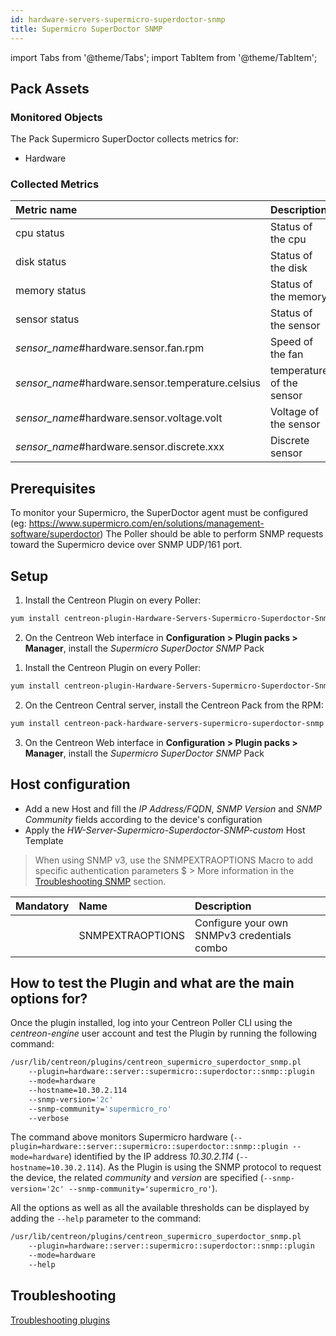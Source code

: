 ```yaml
---
id: hardware-servers-supermicro-superdoctor-snmp
title: Supermicro SuperDoctor SNMP
---
```

import Tabs from '@theme/Tabs';
import TabItem from '@theme/TabItem';


## Pack Assets

### Monitored Objects

The Pack Supermicro SuperDoctor collects metrics for:
* Hardware

### Collected Metrics

<Tabs groupId="sync">
<TabItem value="Hardware" label="Hardware">

| Metric name                                         | Description               | Unit  |
| :-------------------------------------------------- | :------------------------ | :---- |
| cpu status                                          | Status of the cpu         |       |
| disk status                                         | Status of the disk        |       |
| memory status                                       | Status of the memory      |       |
| sensor status                                       | Status of the sensor      |       |
| *sensor\_name*\#hardware.sensor.fan.rpm             | Speed of the fan          | rpm   |
| *sensor\_name*\#hardware.sensor.temperature.celsius | temperature of the sensor | C     |
| *sensor\_name*\#hardware.sensor.voltage.volt        | Voltage of the sensor     | V     |
| *sensor\_name*\#hardware.sensor.discrete.xxx        | Discrete sensor           |       |

</TabItem>
</Tabs>

## Prerequisites

To monitor your Supermicro, the SuperDoctor agent must be configured (eg: https://www.supermicro.com/en/solutions/management-software/superdoctor)
The Poller should be able to perform SNMP requests toward the Supermicro device over SNMP UDP/161 port.

## Setup

<Tabs groupId="sync">
<TabItem value="Online License" label="Online License">

1. Install the Centreon Plugin on every Poller:

```bash
yum install centreon-plugin-Hardware-Servers-Supermicro-Superdoctor-Snmp
```

2. On the Centreon Web interface in **Configuration > Plugin packs > Manager**, install the *Supermicro SuperDoctor SNMP* Pack

</TabItem>
<TabItem value="Offline License" label="Offline License">

1. Install the Centreon Plugin on every Poller:

```bash
yum install centreon-plugin-Hardware-Servers-Supermicro-Superdoctor-Snmp
```

2. On the Centreon Central server, install the Centreon Pack from the RPM:

```bash
yum install centreon-pack-hardware-servers-supermicro-superdoctor-snmp
```

3. On the Centreon Web interface in **Configuration > Plugin packs > Manager**, install the *Supermicro SuperDoctor SNMP* Pack

</TabItem>
</Tabs>

## Host configuration

* Add a new Host and fill the *IP Address/FQDN*, *SNMP Version* and *SNMP Community* fields according to the device's configuration
* Apply the *HW-Server-Supermicro-Superdoctor-SNMP-custom* Host Template

> When using SNMP v3, use the SNMPEXTRAOPTIONS Macro to add specific authentication parameters $ > More information in the [Troubleshooting SNMP](../getting-started/how-to-guides/troubleshooting-plugins.md#snmpv3-options-mapping) section.

| Mandatory | Name             | Description                                    |
| :-------- | :--------------- | :--------------------------------------------- |
|           | SNMPEXTRAOPTIONS | Configure your own SNMPv3 credentials combo    |

## How to test the Plugin and what are the main options for?

Once the plugin installed, log into your Centreon Poller CLI using the *centreon-engine* user account
and test the Plugin by running the following command:

```bash
/usr/lib/centreon/plugins/centreon_supermicro_superdoctor_snmp.pl
    --plugin=hardware::server::supermicro::superdoctor::snmp::plugin
    --mode=hardware
    --hostname=10.30.2.114
    --snmp-version='2c'
    --snmp-community='supermicro_ro'
    --verbose
```

The command above monitors Supermicro hardware (```--plugin=hardware::server::supermicro::superdoctor::snmp::plugin --mode=hardware```) identified
by the IP address *10.30.2.114* (```--hostname=10.30.2.114```). As the Plugin is using the SNMP protocol to request the device, the related
*community* and *version* are specified (```--snmp-version='2c' --snmp-community='supermicro_ro'```).

All the options as well as all the available thresholds can be displayed by adding the  ```--help```
parameter to the command:

```bash
/usr/lib/centreon/plugins/centreon_supermicro_superdoctor_snmp.pl
    --plugin=hardware::server::supermicro::superdoctor::snmp::plugin
    --mode=hardware
    --help
```

## Troubleshooting

[Troubleshooting plugins](../getting-started/how-to-guides/troubleshooting-plugins.md)

